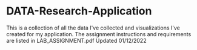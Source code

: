# DATA-Research-Application
This is a collection of all the data I've collected and visualizations I've created for my application. The assignment instructions and requirements are listed in LAB_ASSIGNMENT.pdf
Updated 01/12/2022